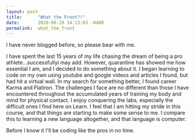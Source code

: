 ```yaml
---
layout: post
title:      "What the Front?!"
date:       2020-06-29 14:13:03 -0400
permalink:  what_the_front
---
```



I have never blogged before, so please bear with me. 

I have spent the last 15 years of my life chasing the dream of being a pro athlete...successfullyi may add. However, quarantine has showed me how essential I am, and I decided to do something about it. I began learning to code on my own using youtube and google videos and articles I found, but had hit a virtual wall. In my search for something better, I found career Karma and Flatiron. The challenges I face are no different than those I have encountered throughout the accumulated years of training my body and mind for physical contact. I enjoy conquering the labs, especially the difficult ones I find here on Learn. I feel that I am hitting my stride in this course, and that things are starting to make some sense to me. I compare this to learning a new language altogether, and that language is computer. 

Before I know it I'll be coding like the pros in no time.

